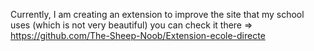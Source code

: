 Currently, I am creating an extension to improve the site that my school uses (which is not very beautiful) 
you can check it there => https://github.com/The-Sheep-Noob/Extension-ecole-directe


